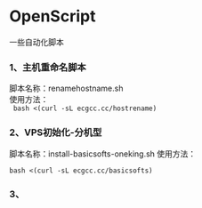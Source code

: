# OpenScript
一些自动化脚本

### 1、主机重命名脚本   
脚本名称：renamehostname.sh  
使用方法：  
    ``` 
    bash <(curl -sL ecgcc.cc/hostrename)   
    ```  

### 2、VPS初始化-分机型
脚本名称：install-basicsofts-oneking.sh
使用方法：  
```  
bash <(curl -sL ecgcc.cc/basicsofts)   
```  

### 3、
